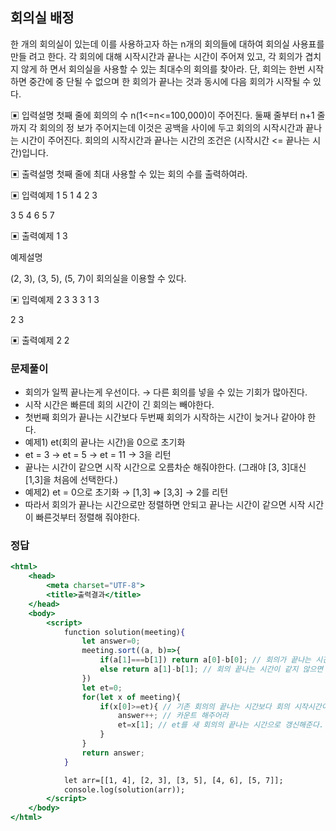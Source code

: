 ## 회의실 배정

한 개의 회의실이 있는데 이를 사용하고자 하는 n개의 회의들에 대하여 회의실 사용표를 만들
려고 한다. 각 회의에 대해 시작시간과 끝나는 시간이 주어져 있고, 각 회의가 겹치지 않게 하
면서 회의실을 사용할 수 있는 최대수의 회의를 찾아라. 단, 회의는 한번 시작하면 중간에 중
단될 수 없으며 한 회의가 끝나는 것과 동시에 다음 회의가 시작될 수 있다.

▣ 입력설명
첫째 줄에 회의의 수 n(1<=n<=100,000)이 주어진다. 둘째 줄부터 n+1 줄까지 각 회의의 정
보가 주어지는데 이것은 공백을 사이에 두고 회의의 시작시간과 끝나는 시간이 주어진다.
회의의 시작시간과 끝나는 시간의 조건은 (시작시간 <= 끝나는 시간)입니다.

▣ 출력설명
첫째 줄에 최대 사용할 수 있는 회의 수를 출력하여라.

▣ 입력예제 1
5
1 4
2 3

3 5
4 6
5 7

▣ 출력예제 1
3

예제설명

(2, 3), (3, 5), (5, 7)이 회의실을 이용할 수 있다.

▣ 입력예제 2
3
3 3
1 3

2 3

▣ 출력예제 2
2

### 문제풀이

- 회의가 일찍 끝나는게 우선이다. → 다른 회의를 넣을 수 있는 기회가 많아진다.
- 시작 시간은 빠른데 회의 시간이 긴 회의는 빼야한다.
- 첫번째 회의가 끝나는 시간보다 두번째 회의가 시작하는 시간이 늦거나 같아야 한다.
- 예제1) et(회의 끝나는 시간)을 0으로 초기화
- et = 3 → et = 5 → et = 11 → 3을 리턴
- 끝나는 시간이 같으면 시작 시간으로 오름차순 해줘야한다. (그래야 [3, 3]대신 [1,3]을 처음에 선택한다.)
- 예제2) et = 0으로 초기화 → [1,3] ⇒ [3,3] → 2를 리턴
- 따라서 회의가 끝나는 시간으로만 정렬하면 안되고 끝나는 시간이 같으면 시작 시간이 빠른것부터 정렬해 줘야한다.

 

### 정답

```jsx
<html>
    <head>
        <meta charset="UTF-8">
        <title>출력결과</title>
    </head>
    <body>
        <script>
            function solution(meeting){
                let answer=0;
                meeting.sort((a, b)=>{
                    if(a[1]===b[1]) return a[0]-b[0]; // 회의가 끝나는 시간이 같으면 회의 시작시간 기준으로 오름차순 정렬
                    else return a[1]-b[1]; // 회의 끝나는 시간이 같지 않으면 회의 끝나는 시간 기준으로 오름차순 정렬
                })
                let et=0; 
                for(let x of meeting){
                    if(x[0]>=et){ // 기존 회의의 끝나는 시간보다 회의 시작시간이 늦거나 같은 회의가 있다면 
                        answer++; // 카운트 해주어라
                        et=x[1]; // et를 새 회의의 끝나는 시간으로 갱신해준다.
                    }
                }
                return answer;
            }

            let arr=[[1, 4], [2, 3], [3, 5], [4, 6], [5, 7]];
            console.log(solution(arr));
        </script>
    </body>
</html>
```
